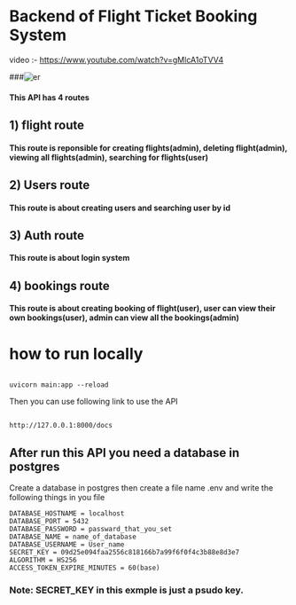 # Backend of Flight Ticket Booking System
video :-
https://www.youtube.com/watch?v=gMlcA1oTVV4

###![er](https://github.com/JAtharva22/flight-ticket-booking-backend/assets/93152317/932479ec-f6f4-4b77-a1c8-ba77758f600f)


#### This API  has 4 routes

## 1) flight route

#### This route is reponsible for creating flights(admin), deleting flight(admin), viewing all flights(admin), searching for flights(user)

## 2) Users route

#### This route is about creating users and searching user by id

## 3) Auth route

#### This route is about login system

## 4) bookings route

 #### This route is about creating booking of flight(user), user can view their own bookings(user), admin can view all the bookings(admin)

# how to run locally

````

uvicorn main:app --reload

````

Then you can use following link to use the  API

````

http://127.0.0.1:8000/docs 

````

## After run this API you need a database in postgres 
Create a database in postgres then create a file name .env and write the following things in you file 

````
DATABASE_HOSTNAME = localhost
DATABASE_PORT = 5432
DATABASE_PASSWORD = passward_that_you_set
DATABASE_NAME = name_of_database
DATABASE_USERNAME = User_name
SECRET_KEY = 09d25e094faa2556c818166b7a99f6f0f4c3b88e8d3e7 
ALGORITHM = HS256
ACCESS_TOKEN_EXPIRE_MINUTES = 60(base)

````
### Note: SECRET_KEY in this exmple is just a psudo key.
